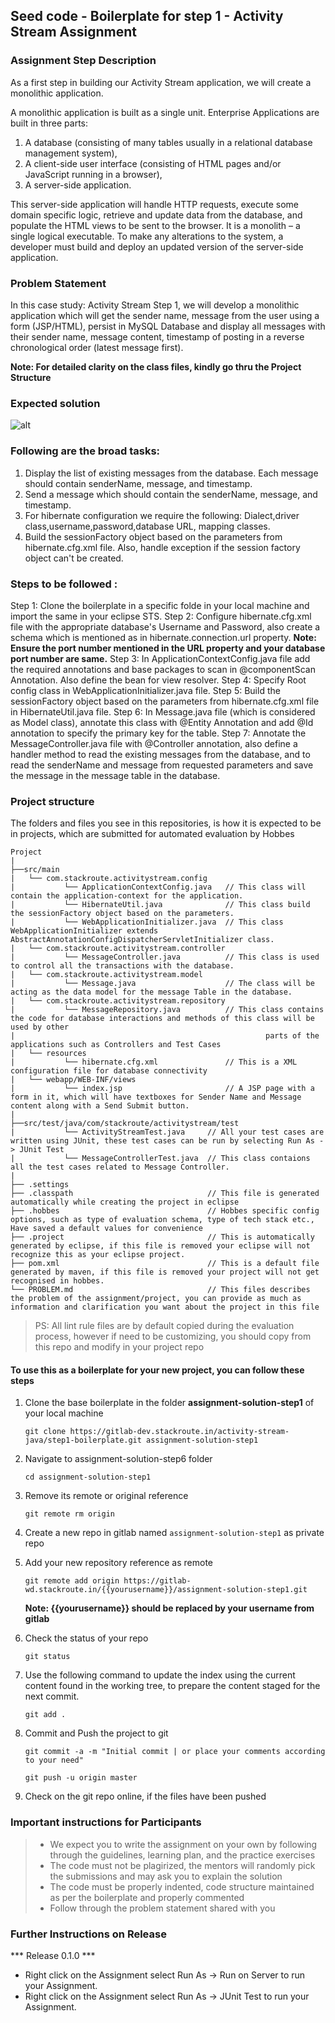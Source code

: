 ## Seed code - Boilerplate for step 1 - Activity Stream Assignment

### Assignment Step Description

As a first step in building our Activity Stream application, we will create a monolithic application. 

A monolithic application is built as a single unit. Enterprise Applications are built in three parts: 
1. A database (consisting of many tables usually in a relational database management system), 
2. A client-side user interface (consisting of HTML pages and/or JavaScript running in a browser), 
3. A server-side application. 

This server-side application will handle HTTP requests, execute some domain specific logic, retrieve and update data from the database, and populate the HTML views to be sent to the browser. It is a monolith – a single logical executable. 
To make any alterations to the system, a developer must build and deploy an updated version of the server-side application.

### Problem Statement

In this case study: Activity Stream Step 1, we will develop a monolithic application which will get the sender name, message from the user using a form (JSP/HTML), 
persist in MySQL Database and display all messages with their sender name, message content, timestamp of posting in a reverse chronological order (latest message first).

**Note: For detailed clarity on the class files, kindly go thru the Project Structure**
### Expected solution
![alt](https://s3.ap-south-1.amazonaws.com/stackroute/oie_eqW5sRly35UA.png?response-content-disposition=inline&X-Amz-Security-Token=AgoGb3JpZ2luEJL%2F%2F%2F%2F%2F%2F%2F%2F%2F%2FwEaCmFwLXNvdXRoLTEigAKGjZseNxIh5O0JI7o8xkNZQcHrnOgSPN3BPn8%2FlcDjp5Az2mhEi2k3i1CFpRYfwvGPUCTdKv5eJCibhD1FAfC1y5DA5JM07d%2Bn%2FHohz%2F%2Bn1%2BTpofBfETTCwYwcnku0a42bUaq7WEt83TcQwiTv3yvJM1Ls9GL4SOywx5Q10YCgixTCmibCldVZrwEfW9dYXaV1bMniZSHXjwMHbl%2BjiqhGpoPMGVYYqZ9%2Fp0Eu6xlvY69xGfQz7zfhnsbB7LyS0No4Cewgzo%2F%2Fd5toZvYB2L9bVM33U7OrvuCdBSSkoikkd%2Fi77vRw%2FvwxO6wNp8GkcAZ6jE66pyQF8xXa4bwYKZt4KvsDCLb%2F%2F%2F%2F%2F%2F%2F%2F%2F%2FwEQABoMMDc5NTU0MTAzMjIxIgzfN%2Fxjan3dyM9zgckqzwNgA4wMVRH56MvHmT8zF8tdHqnzQstJZkvPlQDWo%2FMS4bwafx1YOI02P5BqAIyPF2J3%2BqzD15DIpnlpT7X2qaXAEiCJGTFAPW3YbFVmIyW18hEvFGEj%2F0uKhofchMz7r8XTry88bwSEvggHrBB8F6yac6XJvQV2Wh94YEiqlA%2F8AYGZwpmWQNbpRGID8B0iYN4fTX1t51QsyRdMXtN7sP4bEzlcfB7HwZ%2B%2Ff6Wrsc5lWP13wZWcR4eKRMezF2kRUJEPDnBc0gnVHIItDtbTqGiVwgtPe4WKmlO9fkLuyYFZdjr58xb855GpoFD7%2F0ETt%2BdEtFiw5c7p58qqnKYyFrRKSAQ0CDMj1rAjZhtHpbXrnzcylJRTrzrYznd0aoBNKCnB%2FshB3GmENBdC%2BJn2BW3FMvsdzd7YxITROFhTQbEQUF1vfQ5gEH7YQBU9MubgRyAY%2Fcj9PqbvT%2Bsgqh%2BnirQLMHCwZUGEBkwMfxgiaTXvrtiZr8TcvgtivqWDmx3STwm01puC2DFF%2BlfBfIsHebgNB2eOhJoGrTcq4F2YWDRtG9By9t2stdkqGKCoLSgAbpz%2BsUawsdUsGMFgTBfqzgABL%2F6oZEJZc8Z75sFYQD5cMNvf2s8F&X-Amz-Algorithm=AWS4-HMAC-SHA256&X-Amz-Date=20171030T055114Z&X-Amz-SignedHeaders=host&X-Amz-Expires=300&X-Amz-Credential=ASIAIFU5LZM24L23AVAA%2F20171030%2Fap-south-1%2Fs3%2Faws4_request&X-Amz-Signature=fbd4e6d35bbeafd41d7978a47c6a15d7b1eb48f78b419d89e4bf957d5a9106f3)


### Following are the broad tasks:
1. Display the list of existing messages from the database. Each message should contain senderName, message, and timestamp. 
2. Send a message which should contain the senderName, message, and timestamp.
3. For hibernate configuration we require the following: Dialect,driver class,username,password,database URL, mapping classes.
4. Build the sessionFactory object based on the parameters from hibernate.cfg.xml file. Also, handle exception if the session factory object can't be created.

### Steps to be followed :

Step 1: Clone the boilerplate in a specific folde in your local machine and import the same in your eclipse STS.
Step 2: Configure hibernate.cfg.xml file with the appropriate database's Username and Password, also create a schema which is mentioned as in hibernate.connection.url property.
        **Note: Ensure the port number mentioned in the URL property and your database port number are same.**
Step 3: In ApplicationContextConfig.java file add the required annotations and base packages to scan in @componentScan Annotation. Also define the bean for view resolver.
Step 4: Specify Root config class in WebApplicationInitializer.java file.
Step 5: Build the sessionFactory object based on the parameters from hibernate.cfg.xml file in HibernateUtil.java file.
Step 6: In Message.java file (which is considered as Model class), annotate this class with @Entity Annotation and add @Id annotation to specify the primary key for the table.
Step 7: Annotate the MessageController.java file with @Controller annotation, also define a handler method to read the existing messages from the database, 
        and to read the senderName and message from requested parameters and save the message in the message table in the database.

### Project structure

The folders and files you see in this repositories, is how it is expected to be in projects, which are submitted for automated evaluation by Hobbes

    Project
	|
	├──src/main
	|   └── com.stackroute.activitystream.config	           
	|	        └── ApplicationContextConfig.java   // This class will contain the application-context for the application.
	|	        └── HibernateUtil.java              // This class build the sessionFactory object based on the parameters.
	|	        └── WebApplicationInitializer.java  // This class WebApplicationInitializer extends AbstractAnnotationConfigDispatcherServletInitializer class.
	|   └── com.stackroute.activitystream.controller
	|		    └── MessageController.java 		    // This class is used to control all the transactions with the database.
	|   └── com.stackroute.activitystream.model
	|		    └── Message.java                    // The class will be acting as the data model for the message Table in the database. 
	|   └── com.stackroute.activitystream.repository
	|		    └── MessageRepository.java          // This class contains the code for database interactions and methods of this class will be used by other 
	|                                                        parts of the applications such as Controllers and Test Cases               
	|   └── resources
	|		    └── hibernate.cfg.xml               // This is a XML configuration file for database connectivity
	|   └── webapp/WEB-INF/views
	|		    └── index.jsp                       // A JSP page with a form in it, which will have textboxes for Sender Name and Message content along with a Send Submit button. 
	|
	├──src/test/java/com/stackroute/activitystream/test
	|		    └── ActivityStreamTest.java     // All your test cases are written using JUnit, these test cases can be run by selecting Run As -> JUnit Test
	|		    └── MessageControllerTest.java  // This class contaions all the test cases related to Message Controller.
	|
	├── .settings
	├── .classpath			                    // This file is generated automatically while creating the project in eclipse
	├── .hobbes   			                    // Hobbes specific config options, such as type of evaluation schema, type of tech stack etc., Have saved a default values for convenience
	├── .project			                    // This is automatically generated by eclipse, if this file is removed your eclipse will not recognize this as your eclipse project. 
	├── pom.xml 			                    // This is a default file generated by maven, if this file is removed your project will not get recognised in hobbes.
	└── PROBLEM.md  		                    // This files describes the problem of the assignment/project, you can provide as much as information and clarification you want about the project in this file

> PS: All lint rule files are by default copied during the evaluation process, however if need to be customizing, you should copy from this repo and modify in your project repo


#### To use this as a boilerplate for your new project, you can follow these steps

1. Clone the base boilerplate in the folder **assignment-solution-step1** of your local machine
     
    `git clone https://gitlab-dev.stackroute.in/activity-stream-java/step1-boilerplate.git assignment-solution-step1`

2. Navigate to assignment-solution-step6 folder

    `cd assignment-solution-step1`

3. Remove its remote or original reference

     `git remote rm origin`

4. Create a new repo in gitlab named `assignment-solution-step1` as private repo

5. Add your new repository reference as remote

     `git remote add origin https://gitlab-wd.stackroute.in/{{yourusername}}/assignment-solution-step1.git`

     **Note: {{yourusername}} should be replaced by your username from gitlab**

5. Check the status of your repo 
     
     `git status`

6. Use the following command to update the index using the current content found in the working tree, to prepare the content staged for the next commit.

     `git add .`
 
7. Commit and Push the project to git

     `git commit -a -m "Initial commit | or place your comments according to your need"`

     `git push -u origin master`

8. Check on the git repo online, if the files have been pushed

### Important instructions for Participants
> - We expect you to write the assignment on your own by following through the guidelines, learning plan, and the practice exercises
> - The code must not be plagirized, the mentors will randomly pick the submissions and may ask you to explain the solution
> - The code must be properly indented, code structure maintained as per the boilerplate and properly commented
> - Follow through the problem statement shared with you

### Further Instructions on Release

*** Release 0.1.0 ***

- Right click on the Assignment select Run As -> Run on Server to run your Assignment.
- Right click on the Assignment select Run As -> JUnit Test to run your Assignment.